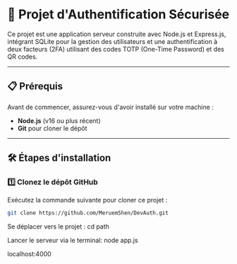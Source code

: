 # 🚀 Projet d'Authentification Sécurisée

Ce projet est une application serveur construite avec Node.js et Express.js, intégrant SQLite pour la gestion des utilisateurs et une authentification à deux facteurs (2FA) utilisant des codes TOTP (One-Time Password) et des QR codes.

---

## 📋 Prérequis

Avant de commencer, assurez-vous d'avoir installé sur votre machine :
- **Node.js** (v16 ou plus récent)
- **Git** pour cloner le dépôt

---

## 🛠️ Étapes d'installation

### 1️⃣ Clonez le dépôt GitHub

Exécutez la commande suivante pour cloner ce projet :

```bash
git clone https://github.com/MeruemShen/DevAuth.git
```

Se déplacer vers le projet : cd path

Lancer le serveur via le terminal:  node app.js

localhost:4000
